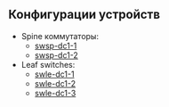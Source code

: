 ## Конфигурации устройств
- Spine коммутаторы:
  - [swsp-dc1-1](swsp-dc1-01-config.txt)
  - [swsp-dc1-2](swsp-dc1-02-config.txt)
- Leaf switches:
  - [swle-dc1-1](swle-dc1-01-config.txt)
  - [swle-dc1-2](swle-dc1-02-config.txt)
  - [swle-dc1-3](swle-dc1-03-config.txt)

